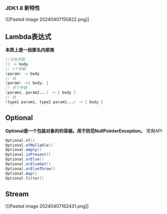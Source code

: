 ### JDK1.8 新特性
![[Pasted image 20240407155822.png]]
## Lambda表达式
**本质上是一段匿名内部类**
``` java
//没有参数 
() -> body 
// 1个参数 
(param) -> body 
// 或 
(param) ->{ body; } 
// 多个参数 
(param1, param2...) -> { body } 
// 或 
(type1 param1, type2 param2...) -> { body }
```

## Optional
**Optional是一个包装对象的的容器。用于防范NullPointerException。**
常用API
``` java
Optional.of()
Optional.ofNullable()
Optional.empty()
Optional.isPresent()
Optional.orElse()
Optional.orElseGet()
Optional.orElseThrow()
Optional.map()
Optional.filter()
```

## Stream
![[Pasted image 20240407162431.png]]